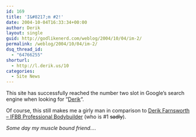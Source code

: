 ```yaml
---
id: 169
title: 'I&#8217;m #2!'
date: 2004-10-04T16:33:34+00:00
author: Derik
layout: single
guid: http://godlikenerd.com/weblog/2004/10/04/im-2/
permalink: /weblog/2004/10/04/im-2/
dsq_thread_id:
  - "64766255"
shorturl:
  - http://l.derik.us/10
categories:
  - Site News
---
```

This site has successfully reached the number two slot in Google&#8217;s search engine when looking for &#8220;[Derik](http://www.google.com/search?q=Derik&start=0&start=0&ie=utf-8&oe=utf-8)&#8220;.

Of course, this still makes me a girly man in comparison to [Derik Farnsworth &#8211; IFBB Professional Bodybuilder](http://www.derikfarnsworth.com) (who is #1 <strike>sadly</strike>).

_Some day my muscle bound friend&#8230;._